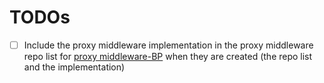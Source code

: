 # TODOs

- [ ] Include the proxy middleware implementation in the proxy middleware repo list for [proxy middleware-BP](https://github.com/Browser-Ports/proxy-middleware-BP) when they are created (the repo list and the implementation)